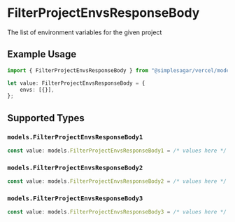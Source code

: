 # FilterProjectEnvsResponseBody

The list of environment variables for the given project

## Example Usage

```typescript
import { FilterProjectEnvsResponseBody } from "@simplesagar/vercel/models/filterprojectenvsop.js";

let value: FilterProjectEnvsResponseBody = {
    envs: [{}],
};
```

## Supported Types

### `models.FilterProjectEnvsResponseBody1`

```typescript
const value: models.FilterProjectEnvsResponseBody1 = /* values here */
```

### `models.FilterProjectEnvsResponseBody2`

```typescript
const value: models.FilterProjectEnvsResponseBody2 = /* values here */
```

### `models.FilterProjectEnvsResponseBody3`

```typescript
const value: models.FilterProjectEnvsResponseBody3 = /* values here */
```

